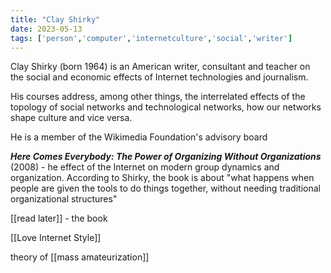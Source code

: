 ```yaml
---
title: "Clay Shirky"
date: 2023-05-13
tags: ['person','computer','internetculture','social','writer']
---
```


Clay Shirky (born 1964) is an American writer, consultant and teacher on the social and economic effects of Internet technologies and journalism. 

His courses address, among other things, the interrelated effects of the topology of social networks and technological networks, how our networks shape culture and vice versa. 

He is a member of the Wikimedia Foundation's advisory board

_**Here Comes Everybody: The Power of Organizing Without Organizations**_ (2008) - he effect of the Internet on modern group dynamics and organization. According to Shirky, the book is about "what happens when people are given the tools to do things together, without needing traditional organizational structures"

[[read later]] - the book

[[Love Internet Style]] 

theory of [[mass amateurization]]


